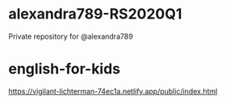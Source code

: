 # alexandra789-RS2020Q1
Private repository for @alexandra789

# english-for-kids
https://vigilant-lichterman-74ec1a.netlify.app/public/index.html
